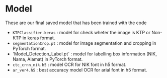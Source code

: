 # Model

These are our final saved model that has been trained with the code 
- `KTPClassifier.keras` : model for check wheter the image is KTP or Non-KTP in keras format.
- `segmentationCrop.pt` : model for image segmentation and cropping in PyTorch format.
- 'Model_Detection_Label.pt` : model for labelling box information (NIK, Nama, Alamat) in PyTorch format.
- `ctc_crnn_nik.h5` : model OCR for NIK font in h5 format.
- `ar_ver4.h5` : best accuracy model OCR for arial font in h5 format.
  

